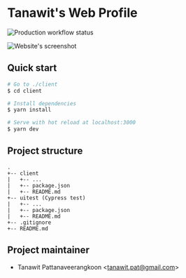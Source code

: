 # Tanawit's Web Profile

![Production workflow status](https://github.com/tanawitpat/tanawit-web-profile/workflows/production/deploy/badge.svg)

![Website's screenshot](https://user-images.githubusercontent.com/25366268/79641887-7aadb900-81c4-11ea-9088-ba48f39bed6e.png)

## Quick start

```bash
# Go to ./client
$ cd client

# Install dependencies
$ yarn install

# Serve with hot reload at localhost:3000
$ yarn dev
```

## Project structure

```AsciiDoc
.
+-- client
|   +-- ...
|   +-- package.json
|   +-- README.md
+-- uitest (Cypress test)
|   +-- ...
|   +-- package.json
|   +-- README.md
+-- .gitignore
+-- README.md
```

## Project maintainer

- Tanawit Pattanaveerangkoon <<tanawit.pat@gmail.com>>
